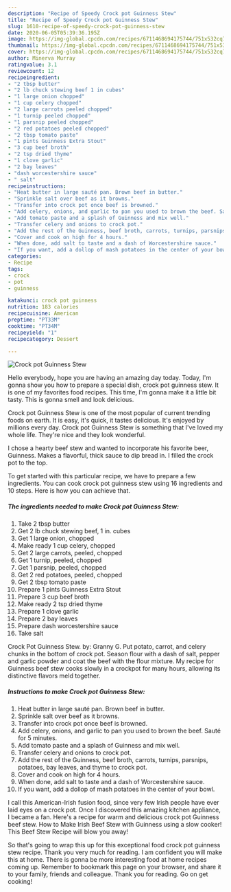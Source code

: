```yaml
---
description: "Recipe of Speedy Crock pot Guinness Stew"
title: "Recipe of Speedy Crock pot Guinness Stew"
slug: 1610-recipe-of-speedy-crock-pot-guinness-stew
date: 2020-06-05T05:39:36.195Z
image: https://img-global.cpcdn.com/recipes/6711468694175744/751x532cq70/crock-pot-guinness-stew-recipe-main-photo.jpg
thumbnail: https://img-global.cpcdn.com/recipes/6711468694175744/751x532cq70/crock-pot-guinness-stew-recipe-main-photo.jpg
cover: https://img-global.cpcdn.com/recipes/6711468694175744/751x532cq70/crock-pot-guinness-stew-recipe-main-photo.jpg
author: Minerva Murray
ratingvalue: 3.1
reviewcount: 12
recipeingredient:
- "2 tbsp butter"
- "2 lb chuck stewing beef 1 in cubes"
- "1 large onion chopped"
- "1 cup celery chopped"
- "2 large carrots peeled chopped"
- "1 turnip peeled chopped"
- "1 parsnip peeled chopped"
- "2 red potatoes peeled chopped"
- "2 tbsp tomato paste"
- "1 pints Guinness Extra Stout"
- "3 cup beef broth"
- "2 tsp dried thyme"
- "1 clove garlic"
- "2 bay leaves"
- "dash worcestershire sauce"
- " salt"
recipeinstructions:
- "Heat butter in large sauté pan. Brown beef in butter."
- "Sprinkle salt over beef as it browns."
- "Transfer into crock pot once beef is browned."
- "Add celery, onions, and garlic to pan you used to brown the beef. Sauté for 5 minutes."
- "Add tomato paste and a splash of Guinness and mix well."
- "Transfer celery and onions to crock pot."
- "Add the rest of the Guinness, beef broth, carrots, turnips, parsnips, potatoes, bay leaves, and thyme to crock pot."
- "Cover and cook on high for 4 hours."
- "When done, add salt to taste and a dash of Worcestershire sauce."
- "If you want, add a dollop of mash potatoes in the center of your bowl."
categories:
- Recipe
tags:
- crock
- pot
- guinness

katakunci: crock pot guinness 
nutrition: 183 calories
recipecuisine: American
preptime: "PT33M"
cooktime: "PT34M"
recipeyield: "1"
recipecategory: Dessert

---
```



![Crock pot Guinness Stew](https://img-global.cpcdn.com/recipes/6711468694175744/751x532cq70/crock-pot-guinness-stew-recipe-main-photo.jpg)

Hello everybody, hope you are having an amazing day today. Today, I'm gonna show you how to prepare a special dish, crock pot guinness stew. It is one of my favorites food recipes. This time, I'm gonna make it a little bit tasty. This is gonna smell and look delicious.

Crock pot Guinness Stew is one of the most popular of current trending foods on earth. It is easy, it's quick, it tastes delicious. It's enjoyed by millions every day. Crock pot Guinness Stew is something that I've loved my whole life. They're nice and they look wonderful.

I chose a hearty beef stew and wanted to incorporate his favorite beer, Guinness. Makes a flavorful, thick sauce to dip bread in. I filled the crock pot to the top.


To get started with this particular recipe, we have to prepare a few ingredients. You can cook crock pot guinness stew using 16 ingredients and 10 steps. Here is how you can achieve that.

<!--inarticleads1-->

##### The ingredients needed to make Crock pot Guinness Stew:

1. Take 2 tbsp butter
1. Get 2 lb chuck stewing beef, 1 in. cubes
1. Get 1 large onion, chopped
1. Make ready 1 cup celery, chopped
1. Get 2 large carrots, peeled, chopped
1. Get 1 turnip, peeled, chopped
1. Get 1 parsnip, peeled, chopped
1. Get 2 red potatoes, peeled, chopped
1. Get 2 tbsp tomato paste
1. Prepare 1 pints Guinness Extra Stout
1. Prepare 3 cup beef broth
1. Make ready 2 tsp dried thyme
1. Prepare 1 clove garlic
1. Prepare 2 bay leaves
1. Prepare dash worcestershire sauce
1. Take  salt


Crock Pot Guinness Stew. by: Granny G. Put potato, carrot, and celery chunks in the bottom of crock pot. Season flour with a dash of salt, pepper and garlic powder and coat the beef with the flour mixture. My recipe for Guinness beef stew cooks slowly in a crockpot for many hours, allowing its distinctive flavors meld together. 

<!--inarticleads2-->

##### Instructions to make Crock pot Guinness Stew:

1. Heat butter in large sauté pan. Brown beef in butter.
1. Sprinkle salt over beef as it browns.
1. Transfer into crock pot once beef is browned.
1. Add celery, onions, and garlic to pan you used to brown the beef. Sauté for 5 minutes.
1. Add tomato paste and a splash of Guinness and mix well.
1. Transfer celery and onions to crock pot.
1. Add the rest of the Guinness, beef broth, carrots, turnips, parsnips, potatoes, bay leaves, and thyme to crock pot.
1. Cover and cook on high for 4 hours.
1. When done, add salt to taste and a dash of Worcestershire sauce.
1. If you want, add a dollop of mash potatoes in the center of your bowl.


I call this American-Irish fusion food, since very few Irish people have ever laid eyes on a crock pot. Once I discovered this amazing kitchen appliance, I became a fan. Here&#39;s a recipe for warm and delicious crock pot Guinness beef stew. How to Make Irish Beef Stew with Guinness using a slow cooker! This Beef Stew Recipe will blow you away! 

So that's going to wrap this up for this exceptional food crock pot guinness stew recipe. Thank you very much for reading. I am confident you will make this at home. There is gonna be more interesting food at home recipes coming up. Remember to bookmark this page on your browser, and share it to your family, friends and colleague. Thank you for reading. Go on get cooking!
